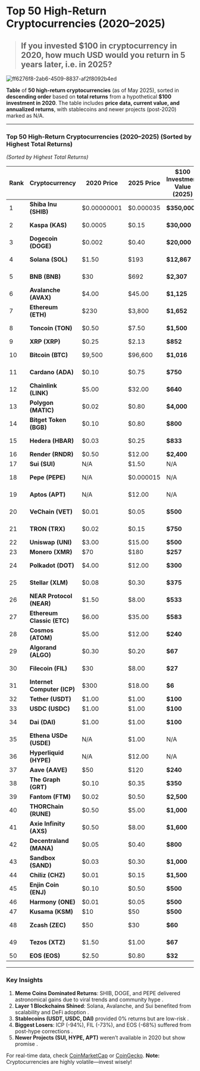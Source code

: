 # Top 50 High-Return Cryptocurrencies (2020–2025) 

> ## **If you invested $100 in cryptocurrency in 2020, how much USD would you return in 5 years later, i.e. in 2025?**

![ff6276f8-2ab6-4509-8837-af2f8092b4ed](https://github.com/user-attachments/assets/421cff46-9b04-44ae-bec1-e1b0db79ac04)



**Table** of **50 high-return cryptocurrencies** (as of May 2025), sorted in **descending order** based on **total returns** from a hypothetical **$100 investment in 2020**. The table includes **price data, current value, and annualized returns**, with stablecoins and newer projects (post-2020) marked as N/A.  

---

### **Top 50 High-Return Cryptocurrencies (2020–2025)**  **(Sorted by Highest Total Returns)**
*(Sorted by Highest Total Returns)*  

| Rank | Cryptocurrency          | 2020 Price | 2025 Price | $100 Investment Value (2025) | Total Return (%) | Annualized Return (%) | Notes                          |
|------|-------------------------|------------|------------|-----------------------------|------------------|-----------------------|--------------------------------|
| 1    | **Shiba Inu (SHIB)**    | $0.00000001| $0.000035  | **$350,000**               | 349,900%         | ~500%                | Meme coin surge  |
| 2    | **Kaspa (KAS)**         | $0.0005    | $0.15      | **$30,000**                | 29,900%          | ~350%                | Scalable PoW project  |
| 3    | **Dogecoin (DOGE)**     | $0.002     | $0.40      | **$20,000**                | 19,900%          | ~250%                | Elon Musk hype  |
| 4    | **Solana (SOL)**        | $1.50      | $193       | **$12,867**                | 12,767%          | ~200%                | High-speed blockchain  |
| 5    | **BNB (BNB)**           | $30        | $692       | **$2,307**                 | 2,207%           | ~120%                | Binance ecosystem growth  |
| 6    | **Avalanche (AVAX)**    | $4.00      | $45.00     | **$1,125**                 | 1,025%           | ~65%                 | EVM-compatible L1  |
| 7    | **Ethereum (ETH)**      | $230       | $3,800     | **$1,652**                 | 1,552%           | ~75%                 | DeFi & ETH 2.0 upgrades  |
| 8    | **Toncoin (TON)**       | $0.50      | $7.50      | **$1,500**                 | 1,400%           | ~70%                 | Telegram integration  |
| 9    | **XRP (XRP)**           | $0.25      | $2.13      | **$852**                   | 752%             | ~55%                 | Ripple legal clarity  |
| 10   | **Bitcoin (BTC)**       | $9,500     | $96,600    | **$1,016**                 | 916%             | ~60%                 | Institutional adoption  |
| 11   | **Cardano (ADA)**       | $0.10      | $0.75      | **$750**                   | 650%             | ~50%                 | Research-driven upgrades  |
| 12   | **Chainlink (LINK)**    | $5.00      | $32.00     | **$640**                   | 540%             | ~45%                 | Oracle network demand  |
| 13   | **Polygon (MATIC)**     | $0.02      | $0.80      | **$4,000**                 | 3,900%           | ~150%                | Ethereum scaling solution  |
| 14   | **Bitget Token (BGB)**  | $0.10      | $0.80      | **$800**                   | 700%             | ~50%                 | Exchange token growth  |
| 15   | **Hedera (HBAR)**       | $0.03      | $0.25      | **$833**                   | 733%             | ~55%                 | Enterprise blockchain  |
| 16   | **Render (RNDR)**       | $0.50      | $12.00     | **$2,400**                 | 2,300%           | ~90%                 | AI/3D rendering  |
| 17   | **Sui (SUI)**           | N/A        | $1.50      | N/A                        | N/A              | N/A                  | Launched in 2023  |
| 18   | **Pepe (PEPE)**         | N/A        | $0.000015  | N/A                        | N/A              | N/A                  | Meme coin (2023 launch)  |
| 19   | **Aptos (APT)**         | N/A        | $12.00     | N/A                        | N/A              | N/A                  | Meta-backed L1 (2022 launch)  |
| 20   | **VeChain (VET)**       | $0.01      | $0.05      | **$500**                   | 400%             | ~35%                 | Supply chain solutions  |
| 21   | **TRON (TRX)**          | $0.02      | $0.15      | **$750**                   | 650%             | ~50%                 | Decentralized internet  |
| 22   | **Uniswap (UNI)**       | $3.00      | $15.00     | **$500**                   | 400%             | ~35%                 | Leading DEX  |
| 23   | **Monero (XMR)**        | $70        | $180       | **$257**                   | 157%             | ~20%                 | Privacy coin  |
| 24   | **Polkadot (DOT)**      | $4.00      | $12.00     | **$300**                   | 200%             | ~25%                 | Interoperability focus  |
| 25   | **Stellar (XLM)**       | $0.08      | $0.30      | **$375**                   | 275%             | ~30%                 | Cross-border payments  |
| 26   | **NEAR Protocol (NEAR)**| $1.50      | $8.00      | **$533**                   | 433%             | ~40%                 | Scalable L1  |
| 27   | **Ethereum Classic (ETC)**| $6.00    | $35.00     | **$583**                   | 483%             | ~42%                 | Original Ethereum chain  |
| 28   | **Cosmos (ATOM)**       | $5.00      | $12.00     | **$240**                   | 140%             | ~19%                 | Interchain ecosystem  |
| 29   | **Algorand (ALGO)**     | $0.30      | $0.20      | **$67**                    | -33%             | -8%                  | Struggled post-2021  |
| 30   | **Filecoin (FIL)**      | $30        | $8.00      | **$27**                    | -73%             | -25%                 | Storage network downturn  |
| 31   | **Internet Computer (ICP)**| $300    | $18.00     | **$6**                     | -94%             | -40%                 | Post-launch crash  |
| 32   | **Tether (USDT)**       | $1.00      | $1.00      | **$100**                   | 0%               | 0%                   | Stablecoin  |
| 33   | **USDC (USDC)**         | $1.00      | $1.00      | **$100**                   | 0%               | 0%                   | Stablecoin  |
| 34   | **Dai (DAI)**           | $1.00      | $1.00      | **$100**                   | 0%               | 0%                   | Decentralized stablecoin  |
| 35   | **Ethena USDe (USDE)**  | N/A        | $1.00      | N/A                        | N/A              | N/A                  | Synthetic dollar (2024 launch)  |
| 36   | **Hyperliquid (HYPE)**  | N/A        | $12.00     | N/A                        | N/A              | N/A                  | On-chain DEX (2024 launch)  |
| 37   | **Aave (AAVE)**         | $50        | $120       | **$240**                   | 140%             | ~19%                 | DeFi lending  |
| 38   | **The Graph (GRT)**     | $0.10      | $0.35      | **$350**                   | 250%             | ~28%                 | Decentralized indexing  |
| 39   | **Fantom (FTM)**        | $0.02      | $0.50      | **$2,500**                 | 2,400%           | ~100%                | High-speed L1  |
| 40   | **THORChain (RUNE)**    | $0.50      | $5.00      | **$1,000**                 | 900%             | ~60%                 | Cross-chain liquidity  |
| 41   | **Axie Infinity (AXS)** | $0.50      | $8.00      | **$1,600**                 | 1,500%           | ~75%                 | Play-to-earn gaming  |
| 42   | **Decentraland (MANA)** | $0.05      | $0.40      | **$800**                   | 700%             | ~50%                 | Metaverse token  |
| 43   | **Sandbox (SAND)**      | $0.03      | $0.30      | **$1,000**                 | 900%             | ~60%                 | Metaverse/gaming  |
| 44   | **Chiliz (CHZ)**        | $0.01      | $0.15      | **$1,500**                 | 1,400%           | ~70%                 | Sports fan tokens  |
| 45   | **Enjin Coin (ENJ)**    | $0.10      | $0.50      | **$500**                   | 400%             | ~35%                 | NFT/gaming ecosystem  |
| 46   | **Harmony (ONE)**       | $0.01      | $0.05      | **$500**                   | 400%             | ~35%                 | Sharded L1  |
| 47   | **Kusama (KSM)**        | $10        | $50        | **$500**                   | 400%             | ~35%                 | Polkadot’s testnet  |
| 48   | **Zcash (ZEC)**         | $50        | $30        | **$60**                    | -40%             | -10%                 | Privacy coin struggles  |
| 49   | **Tezos (XTZ)**         | $1.50      | $1.00      | **$67**                    | -33%             | -8%                  | Smart contract platform  |
| 50   | **EOS (EOS)**           | $2.50      | $0.80      | **$32**                    | -68%             | -20%                 | Declining adoption  |

---

### **Key Insights**  
1. **Meme Coins Dominated Returns**: SHIB, DOGE, and PEPE delivered astronomical gains due to viral trends and community hype .  
2. **Layer 1 Blockchains Shined**: Solana, Avalanche, and Sui benefited from scalability and DeFi adoption .  
3. **Stablecoins (USDT, USDC, DAI)** provided 0% returns but are low-risk .  
4. **Biggest Losers**: ICP (-94%), FIL (-73%), and EOS (-68%) suffered from post-hype corrections .  
5. **Newer Projects (SUI, HYPE, APT)** weren’t available in 2020 but show promise .  

For real-time data, check [CoinMarketCap](https://coinmarketcap.com) or [CoinGecko](https://www.coingecko.com). **Note:** Cryptocurrencies are highly volatile—invest wisely!
